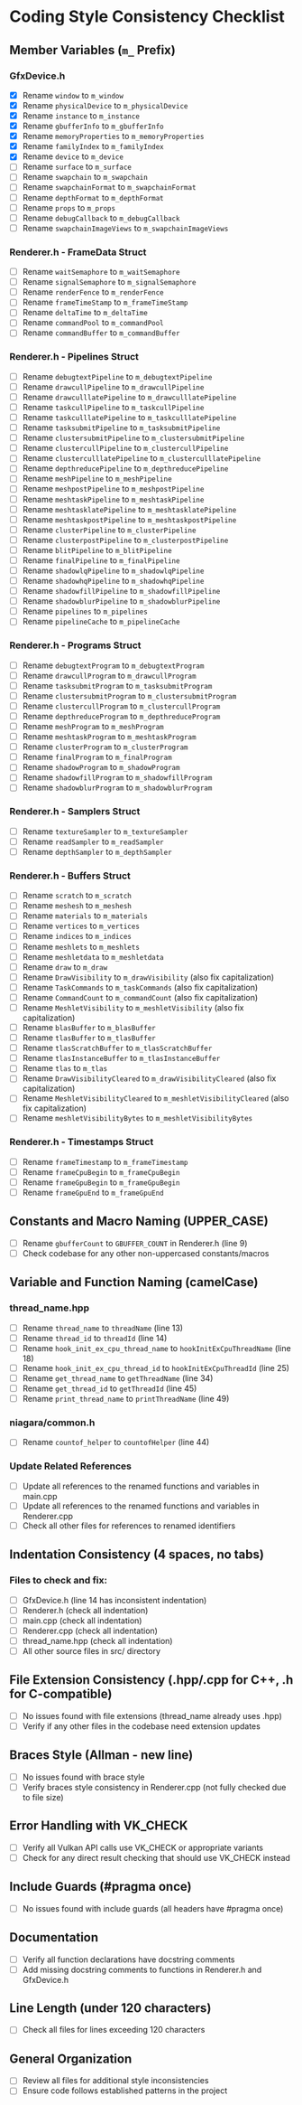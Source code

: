 # Coding Style Consistency Checklist

## Member Variables (`m_` Prefix)

### GfxDevice.h
- [x] Rename `window` to `m_window`
- [x] Rename `physicalDevice` to `m_physicalDevice`
- [x] Rename `instance` to `m_instance`
- [x] Rename `gbufferInfo` to `m_gbufferInfo`
- [x] Rename `memoryProperties` to `m_memoryProperties`
- [x] Rename `familyIndex` to `m_familyIndex`
- [x] Rename `device` to `m_device`
- [ ] Rename `surface` to `m_surface`
- [ ] Rename `swapchain` to `m_swapchain`
- [ ] Rename `swapchainFormat` to `m_swapchainFormat`
- [ ] Rename `depthFormat` to `m_depthFormat`
- [ ] Rename `props` to `m_props`
- [ ] Rename `debugCallback` to `m_debugCallback`
- [ ] Rename `swapchainImageViews` to `m_swapchainImageViews`

### Renderer.h - FrameData Struct
- [ ] Rename `waitSemaphore` to `m_waitSemaphore`
- [ ] Rename `signalSemaphore` to `m_signalSemaphore`
- [ ] Rename `renderFence` to `m_renderFence`
- [ ] Rename `frameTimeStamp` to `m_frameTimeStamp`
- [ ] Rename `deltaTime` to `m_deltaTime`
- [ ] Rename `commandPool` to `m_commandPool`
- [ ] Rename `commandBuffer` to `m_commandBuffer`

### Renderer.h - Pipelines Struct
- [ ] Rename `debugtextPipeline` to `m_debugtextPipeline`
- [ ] Rename `drawcullPipeline` to `m_drawcullPipeline`
- [ ] Rename `drawculllatePipeline` to `m_drawculllatePipeline`
- [ ] Rename `taskcullPipeline` to `m_taskcullPipeline`
- [ ] Rename `taskculllatePipeline` to `m_taskculllatePipeline`
- [ ] Rename `tasksubmitPipeline` to `m_tasksubmitPipeline`
- [ ] Rename `clustersubmitPipeline` to `m_clustersubmitPipeline`
- [ ] Rename `clustercullPipeline` to `m_clustercullPipeline`
- [ ] Rename `clusterculllatePipeline` to `m_clusterculllatePipeline`
- [ ] Rename `depthreducePipeline` to `m_depthreducePipeline`
- [ ] Rename `meshPipeline` to `m_meshPipeline`
- [ ] Rename `meshpostPipeline` to `m_meshpostPipeline`
- [ ] Rename `meshtaskPipeline` to `m_meshtaskPipeline`
- [ ] Rename `meshtasklatePipeline` to `m_meshtasklatePipeline`
- [ ] Rename `meshtaskpostPipeline` to `m_meshtaskpostPipeline`
- [ ] Rename `clusterPipeline` to `m_clusterPipeline`
- [ ] Rename `clusterpostPipeline` to `m_clusterpostPipeline`
- [ ] Rename `blitPipeline` to `m_blitPipeline`
- [ ] Rename `finalPipeline` to `m_finalPipeline`
- [ ] Rename `shadowlqPipeline` to `m_shadowlqPipeline`
- [ ] Rename `shadowhqPipeline` to `m_shadowhqPipeline`
- [ ] Rename `shadowfillPipeline` to `m_shadowfillPipeline`
- [ ] Rename `shadowblurPipeline` to `m_shadowblurPipeline`
- [ ] Rename `pipelines` to `m_pipelines`
- [ ] Rename `pipelineCache` to `m_pipelineCache`

### Renderer.h - Programs Struct
- [ ] Rename `debugtextProgram` to `m_debugtextProgram`
- [ ] Rename `drawcullProgram` to `m_drawcullProgram`
- [ ] Rename `tasksubmitProgram` to `m_tasksubmitProgram`
- [ ] Rename `clustersubmitProgram` to `m_clustersubmitProgram`
- [ ] Rename `clustercullProgram` to `m_clustercullProgram`
- [ ] Rename `depthreduceProgram` to `m_depthreduceProgram`
- [ ] Rename `meshProgram` to `m_meshProgram`
- [ ] Rename `meshtaskProgram` to `m_meshtaskProgram`
- [ ] Rename `clusterProgram` to `m_clusterProgram`
- [ ] Rename `finalProgram` to `m_finalProgram`
- [ ] Rename `shadowProgram` to `m_shadowProgram`
- [ ] Rename `shadowfillProgram` to `m_shadowfillProgram`
- [ ] Rename `shadowblurProgram` to `m_shadowblurProgram`

### Renderer.h - Samplers Struct
- [ ] Rename `textureSampler` to `m_textureSampler`
- [ ] Rename `readSampler` to `m_readSampler`
- [ ] Rename `depthSampler` to `m_depthSampler`

### Renderer.h - Buffers Struct
- [ ] Rename `scratch` to `m_scratch`
- [ ] Rename `meshesh` to `m_meshesh`
- [ ] Rename `materials` to `m_materials`
- [ ] Rename `vertices` to `m_vertices`
- [ ] Rename `indices` to `m_indices`
- [ ] Rename `meshlets` to `m_meshlets`
- [ ] Rename `meshletdata` to `m_meshletdata`
- [ ] Rename `draw` to `m_draw`
- [ ] Rename `DrawVisibility` to `m_drawVisibility` (also fix capitalization)
- [ ] Rename `TaskCommands` to `m_taskCommands` (also fix capitalization)
- [ ] Rename `CommandCount` to `m_commandCount` (also fix capitalization)
- [ ] Rename `MeshletVisibility` to `m_meshletVisibility` (also fix capitalization)
- [ ] Rename `blasBuffer` to `m_blasBuffer`
- [ ] Rename `tlasBuffer` to `m_tlasBuffer`
- [ ] Rename `tlasScratchBuffer` to `m_tlasScratchBuffer`
- [ ] Rename `tlasInstanceBuffer` to `m_tlasInstanceBuffer`
- [ ] Rename `tlas` to `m_tlas`
- [ ] Rename `DrawVisibilityCleared` to `m_drawVisibilityCleared` (also fix capitalization)
- [ ] Rename `MeshletVisibilityCleared` to `m_meshletVisibilityCleared` (also fix capitalization)
- [ ] Rename `meshletVisibilityBytes` to `m_meshletVisibilityBytes`

### Renderer.h - Timestamps Struct
- [ ] Rename `frameTimestamp` to `m_frameTimestamp`
- [ ] Rename `frameCpuBegin` to `m_frameCpuBegin`
- [ ] Rename `frameGpuBegin` to `m_frameGpuBegin`
- [ ] Rename `frameGpuEnd` to `m_frameGpuEnd`

## Constants and Macro Naming (UPPER_CASE)

- [ ] Rename `gbufferCount` to `GBUFFER_COUNT` in Renderer.h (line 9)
- [ ] Check codebase for any other non-uppercased constants/macros

## Variable and Function Naming (camelCase)

### thread_name.hpp
- [ ] Rename `thread_name` to `threadName` (line 13)
- [ ] Rename `thread_id` to `threadId` (line 14)
- [ ] Rename `hook_init_ex_cpu_thread_name` to `hookInitExCpuThreadName` (line 18)
- [ ] Rename `hook_init_ex_cpu_thread_id` to `hookInitExCpuThreadId` (line 25)
- [ ] Rename `get_thread_name` to `getThreadName` (line 34)
- [ ] Rename `get_thread_id` to `getThreadId` (line 45)
- [ ] Rename `print_thread_name` to `printThreadName` (line 49)

### niagara/common.h
- [ ] Rename `countof_helper` to `countofHelper` (line 44)

### Update Related References
- [ ] Update all references to the renamed functions and variables in main.cpp
- [ ] Update all references to the renamed functions and variables in Renderer.cpp
- [ ] Check all other files for references to renamed identifiers

## Indentation Consistency (4 spaces, no tabs)

### Files to check and fix:
- [ ] GfxDevice.h (line 14 has inconsistent indentation)
- [ ] Renderer.h (check all indentation)
- [ ] main.cpp (check all indentation)
- [ ] Renderer.cpp (check all indentation)
- [ ] thread_name.hpp (check all indentation)
- [ ] All other source files in src/ directory

## File Extension Consistency (.hpp/.cpp for C++, .h for C-compatible)

- [ ] No issues found with file extensions (thread_name already uses .hpp)
- [ ] Verify if any other files in the codebase need extension updates

## Braces Style (Allman - new line)

- [ ] No issues found with brace style
- [ ] Verify braces style consistency in Renderer.cpp (not fully checked due to file size)

## Error Handling with VK_CHECK

- [ ] Verify all Vulkan API calls use VK_CHECK or appropriate variants
- [ ] Check for any direct result checking that should use VK_CHECK instead

## Include Guards (#pragma once)

- [ ] No issues found with include guards (all headers have #pragma once)

## Documentation 

- [ ] Verify all function declarations have docstring comments
- [ ] Add missing docstring comments to functions in Renderer.h and GfxDevice.h

## Line Length (under 120 characters)

- [ ] Check all files for lines exceeding 120 characters

## General Organization

- [ ] Review all files for additional style inconsistencies
- [ ] Ensure code follows established patterns in the project